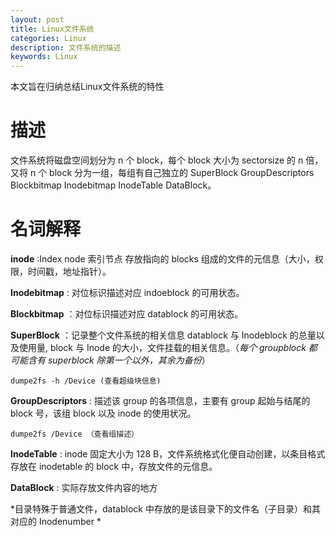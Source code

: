 ```yaml
---
layout: post
title: Linux文件系统
categories: Linux
description: 文件系统的描述
keywords: Linux
---
```


本文旨在归纳总结Linux文件系统的特性

# 描述
文件系统将磁盘空间划分为 n 个 block，每个 block 大小为 sectorsize 的 n 倍，又将 n 个 block 分为一组，每组有自己独立的 SuperBlock GroupDescriptors Blockbitmap Inodebitmap InodeTable DataBlock。

# 名词解释

**inode** :Index node 索引节点 存放指向的 blocks 组成的文件的元信息（大小，权限，时间戳，地址指针）。

**Inodebitmap** : 对位标识描述对应 indoeblock 的可用状态。  

**Blockbitmap** ：对位标识描述对应 datablock 的可用状态。

**SuperBlock** ：记录整个文件系统的相关信息 datablock 与 Inodeblock 的总量以及使用量, block 与 Inode 的大小，文件挂载的相关信息。（*每个 groupblock 都可能含有 superblock 除第一个以外，其余为备份*）

`dumpe2fs -h /Device (查看超级块信息)`

**GroupDescriptors** : 描述该 group 的各项信息，主要有 group 起始与结尾的 block 号，该组 block 以及 inode 的使用状况。

`dumpe2fs /Device （查看组描述）`

**InodeTable** : inode 固定大小为 128 B，文件系统格式化便自动创建，以条目格式存放在 inodetable 的 block 中，存放文件的元信息。

**DataBlock** : 实际存放文件内容的地方

 *目录特殊于普通文件，datablock 中存放的是该目录下的文件名（子目录）和其对应的 Inodenumber *
